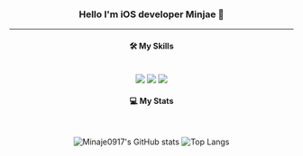 
<div align = center>
  
### Hello I'm iOS developer Minjae 👋
---

<p align = center>
  
#### 🛠 My Skills<br>
  
  <br>
<img
  src="https://img.shields.io/badge/Swift-F05138?style=flat-square&logo=Swift&logoColor=white"
/>
<img
  src="https://img.shields.io/badge/C-A8B9CC?style=flat-square&logo=C&logoColor=white"
/>
   <img
  src="https://img.shields.io/badge/Java-007396?style=flat-square&logo=Java&logoColor=white"
/>
</p>

<div align = center>
  
#### 💻 My Stats<br>
  
<br>  
  
![Minaje0917's GitHub stats](https://github-readme-stats.vercel.app/api?username=Minaje0917&show_icons=true&theme=tokyonight)
![Top Langs](https://github-readme-stats.vercel.app/api/top-langs/?username=minaje0917&layout=Demo&theme=tokyonight)
  
 </div>

 </div>
